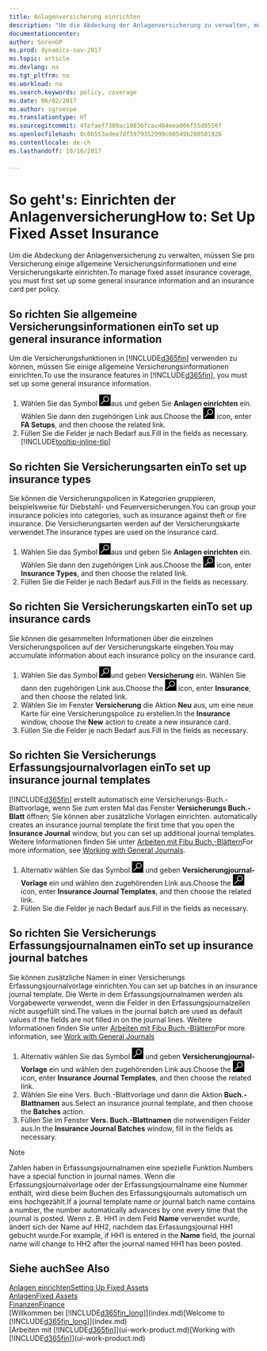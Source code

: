 ```yaml
---
title: Anlagenversicherung einrichten
description: "Um die Abdeckung der Anlagenversicherung zu verwalten, müssen Sie pro Versicherung einige allgemeine Versicherungsinformationen und eine Versicherungskarte einrichten."
documentationcenter: 
author: SorenGP
ms.prod: dynamics-nav-2017
ms.topic: article
ms.devlang: na
ms.tgt_pltfrm: na
ms.workload: na
ms.search.keywords: policy, coverage
ms.date: 06/02/2017
ms.author: sgroespe
ms.translationtype: HT
ms.sourcegitcommit: 4fefaef7380ac10836fcac404eea006f55d8556f
ms.openlocfilehash: 0c0b553adee7df5979352999c60549b280501926
ms.contentlocale: de-ch
ms.lasthandoff: 10/16/2017

---
```

# <a name="how-to-set-up-fixed-asset-insurance"></a><span data-ttu-id="71f6f-103">So geht's: Einrichten der Anlagenversicherung</span><span class="sxs-lookup"><span data-stu-id="71f6f-103">How to: Set Up Fixed Asset Insurance</span></span>
<span data-ttu-id="71f6f-104">Um die Abdeckung der Anlagenversicherung zu verwalten, müssen Sie pro Versicherung einige allgemeine Versicherungsinformationen und eine Versicherungskarte einrichten.</span><span class="sxs-lookup"><span data-stu-id="71f6f-104">To manage fixed asset insurance coverage, you must first set up some general insurance information and an insurance card per policy.</span></span>

## <a name="to-set-up-general-insurance-information"></a><span data-ttu-id="71f6f-105">So richten Sie allgemeine Versicherungsinformationen ein</span><span class="sxs-lookup"><span data-stu-id="71f6f-105">To set up general insurance information</span></span>
<span data-ttu-id="71f6f-106">Um die Versicherungsfunktionen in [!INCLUDE[d365fin](includes/d365fin_md.md)]  verwenden zu können, müssen Sie einige allgemeine Versicherungsinformationen einrichten.</span><span class="sxs-lookup"><span data-stu-id="71f6f-106">To use the insurance features in [!INCLUDE[d365fin](includes/d365fin_md.md)], you must set up some general insurance information.</span></span>  

1. <span data-ttu-id="71f6f-107">Wählen Sie das Symbol ![Nach Seite oder Bericht suchen ](media/ui-search/search_small.png "Nach Seite oder Bericht suchen")aus und geben Sie **Anlagen einrichten** ein. Wählen Sie dann den zugehörigen Link aus.</span><span class="sxs-lookup"><span data-stu-id="71f6f-107">Choose the ![Search for Page or Report](media/ui-search/search_small.png "Search for Page or Report icon") icon, enter **FA Setups**, and then choose the related link.</span></span>  
2. <span data-ttu-id="71f6f-108">Füllen Sie die Felder je nach Bedarf aus.</span><span class="sxs-lookup"><span data-stu-id="71f6f-108">Fill in the fields as necessary.</span></span> [!INCLUDE[tooltip-inline-tip](includes/tooltip-inline-tip_md.md)]  

## <a name="to-set-up-insurance-types"></a><span data-ttu-id="71f6f-109">So richten Sie Versicherungsarten ein</span><span class="sxs-lookup"><span data-stu-id="71f6f-109">To set up insurance types</span></span>
<span data-ttu-id="71f6f-110">Sie können die Versicherungspolicen in Kategorien gruppieren, beispielsweise für Diebstahl- und Feuerversicherungen.</span><span class="sxs-lookup"><span data-stu-id="71f6f-110">You can group your insurance policies into categories, such as insurance against theft or fire insurance.</span></span> <span data-ttu-id="71f6f-111">Die Versicherungsarten werden auf der Versicherungskarte verwendet.</span><span class="sxs-lookup"><span data-stu-id="71f6f-111">The insurance types are used on the insurance card.</span></span>

1. <span data-ttu-id="71f6f-112">Wählen Sie das Symbol ![Nach Seite oder Bericht suchen ](media/ui-search/search_small.png "Nach Seite oder Bericht suchen")aus und geben Sie **Anlagen einrichten** ein. Wählen Sie dann den zugehörigen Link aus.</span><span class="sxs-lookup"><span data-stu-id="71f6f-112">Choose the ![Search for Page or Report](media/ui-search/search_small.png "Search for Page or Report icon") icon, enter **Insurance Types**, and then choose the related link.</span></span>  
2. <span data-ttu-id="71f6f-113">Füllen Sie die Felder je nach Bedarf aus.</span><span class="sxs-lookup"><span data-stu-id="71f6f-113">Fill in the fields as necessary.</span></span>

## <a name="to-set-up-insurance-cards"></a><span data-ttu-id="71f6f-114">So richten Sie Versicherungskarten ein</span><span class="sxs-lookup"><span data-stu-id="71f6f-114">To set up insurance cards</span></span>
<span data-ttu-id="71f6f-115">Sie können die gesammelten Informationen über die einzelnen Versicherungspolicen auf der Versicherungskarte eingeben.</span><span class="sxs-lookup"><span data-stu-id="71f6f-115">You may accumulate information about each insurance policy on the insurance card.</span></span>  

1. <span data-ttu-id="71f6f-116">Wählen Sie das Symbol ![Nach Seite oder Bericht suchen](media/ui-search/search_small.png "Nach Seite oder Bericht suchen")und geben **Versicherung** ein. Wählen Sie dann den zugehörigen Link aus.</span><span class="sxs-lookup"><span data-stu-id="71f6f-116">Choose the ![Search for Page or Report](media/ui-search/search_small.png "Search for Page or Report icon") icon, enter **Insurance**, and then choose the related link.</span></span>  
2. <span data-ttu-id="71f6f-117">Wählen Sie im Fenster **Versicherung** die Aktion **Neu** aus, um eine neue Karte für eine Versicherungspolice zu erstellen.</span><span class="sxs-lookup"><span data-stu-id="71f6f-117">In the **Insurance** window, choose the **New** action to create a  new insurance card.</span></span>  
3. <span data-ttu-id="71f6f-118">Füllen Sie die Felder je nach Bedarf aus.</span><span class="sxs-lookup"><span data-stu-id="71f6f-118">Fill in the fields as necessary.</span></span>

## <a name="to-set-up-insurance-journal-templates"></a><span data-ttu-id="71f6f-119">So richten Sie Versicherungs Erfassungsjournalvorlagen ein</span><span class="sxs-lookup"><span data-stu-id="71f6f-119">To set up insurance journal templates</span></span>
[!INCLUDE[d365fin](includes/d365fin_md.md)]<span data-ttu-id="71f6f-120"> erstellt automatisch eine Versicherungs-Buch.-Blattvorlage, wenn Sie zum ersten Mal das Fenster **Versicherungs Buch.-Blatt** öffnen; Sie können aber zusätzliche Vorlagen einrichten.</span><span class="sxs-lookup"><span data-stu-id="71f6f-120"> automatically creates an insurance journal template the first time that you open the **Insurance Journal** window, but you can set up additional journal templates.</span></span> <span data-ttu-id="71f6f-121">Weitere Informationen finden Sie unter [Arbeiten mit Fibu Buch.-Blättern](ui-work-general-journals.md)</span><span class="sxs-lookup"><span data-stu-id="71f6f-121">For more information, see [Working with General Journals](ui-work-general-journals.md).</span></span>  

1. <span data-ttu-id="71f6f-122">Alternativ wählen Sie das Symbol ![Nach Seite oder Bericht suchen](media/ui-search/search_small.png "Nach Seite oder Bericht suchen") und geben **Versicherungjournal-Vorlage** ein und wählen den zugehörenden Link aus.</span><span class="sxs-lookup"><span data-stu-id="71f6f-122">Choose the ![Search for Page or Report](media/ui-search/search_small.png "Search for Page or Report icon") icon, enter **Insurance Journal Templates**, and then choose the related link.</span></span>  
2. <span data-ttu-id="71f6f-123">Füllen Sie die Felder je nach Bedarf aus.</span><span class="sxs-lookup"><span data-stu-id="71f6f-123">Fill in the fields as necessary.</span></span>

## <a name="to-set-up-insurance-journal-batches"></a><span data-ttu-id="71f6f-124">So richten Sie Versicherungs Erfassungsjournalnamen ein</span><span class="sxs-lookup"><span data-stu-id="71f6f-124">To set up insurance journal batches</span></span>
<span data-ttu-id="71f6f-125">Sie können zusätzliche Namen in einer Versicherungs Erfassungsjournalvorlage einrichten.</span><span class="sxs-lookup"><span data-stu-id="71f6f-125">You can set up batches in an insurance journal template.</span></span> <span data-ttu-id="71f6f-126">Die Werte in dem Erfassungsjournalnamen werden als Vorgabewerte verwendet, wenn die Felder in den Erfassungsjournalzeilen nicht ausgefüllt sind.</span><span class="sxs-lookup"><span data-stu-id="71f6f-126">The values in the journal batch are used as default values if the fields are not filled in on the journal lines.</span></span> <span data-ttu-id="71f6f-127">Weitere Informationen finden Sie unter [Arbeiten mit Fibu Buch.-Blättern](ui-work-general-journals.md)</span><span class="sxs-lookup"><span data-stu-id="71f6f-127">For more information, see [Work with General Journals](ui-work-general-journals.md)</span></span>  

1. <span data-ttu-id="71f6f-128">Alternativ wählen Sie das Symbol ![Nach Seite oder Bericht suchen](media/ui-search/search_small.png "Nach Seite oder Bericht suchen") und geben **Versicherungjournal-Vorlage** ein und wählen den zugehörenden Link aus.</span><span class="sxs-lookup"><span data-stu-id="71f6f-128">Choose the ![Search for Page or Report](media/ui-search/search_small.png "Search for Page or Report icon") icon, enter **Insurance Journal Templates**, and then choose the related link.</span></span>  
2. <span data-ttu-id="71f6f-129">Wählen Sie eine Vers. Buch.-Blattvorlage und dann die Aktion **Buch.-Blattnamen** aus.</span><span class="sxs-lookup"><span data-stu-id="71f6f-129">Select an insurance journal template, and then choose the **Batches** action.</span></span>
3. <span data-ttu-id="71f6f-130">Füllen Sie im Fenster **Vers. Buch.-Blattnamen** die notwendigen Felder aus.</span><span class="sxs-lookup"><span data-stu-id="71f6f-130">In the **Insurance Journal Batches** window, fill in the fields as necessary.</span></span>

> [!NOTE]  
>   <span data-ttu-id="71f6f-131">Zahlen haben in Erfassungsjournalnamen eine spezielle Funktion.</span><span class="sxs-lookup"><span data-stu-id="71f6f-131">Numbers have a special function in journal names.</span></span> <span data-ttu-id="71f6f-132">Wenn die Erfassungsjournalvorlage oder der Erfassungsjournalname eine Nummer enthält, wird diese beim Buchen des Erfassungsjournals automatisch um eins hochgezählt.</span><span class="sxs-lookup"><span data-stu-id="71f6f-132">If a journal template name or journal batch name contains a number, the number automatically advances by one every time that the journal is posted.</span></span> <span data-ttu-id="71f6f-133">Wenn z. B. HH1 in dem Feld **Name** verwendet wurde, ändert sich der Name auf HH2, nachdem das Erfassungsjournal HH1 gebucht wurde.</span><span class="sxs-lookup"><span data-stu-id="71f6f-133">For example, if HH1 is entered in the **Name** field, the journal name will change to HH2 after the journal named HH1 has been posted.</span></span>

## <a name="see-also"></a><span data-ttu-id="71f6f-134">Siehe auch</span><span class="sxs-lookup"><span data-stu-id="71f6f-134">See Also</span></span>
[<span data-ttu-id="71f6f-135">Anlagen einrichten</span><span class="sxs-lookup"><span data-stu-id="71f6f-135">Setting Up Fixed Assets</span></span>](fa-setup.md)  
[<span data-ttu-id="71f6f-136">Anlagen</span><span class="sxs-lookup"><span data-stu-id="71f6f-136">Fixed Assets</span></span>](fa-manage.md)  
[<span data-ttu-id="71f6f-137">Finanzen</span><span class="sxs-lookup"><span data-stu-id="71f6f-137">Finance</span></span>](finance.md)  
<span data-ttu-id="71f6f-138">[Willkommen bei [!INCLUDE[d365fin_long](includes/d365fin_long_md.md)]](index.md)</span><span class="sxs-lookup"><span data-stu-id="71f6f-138">[Welcome to [!INCLUDE[d365fin_long](includes/d365fin_long_md.md)]](index.md)</span></span>  
<span data-ttu-id="71f6f-139">[Arbeiten mit [!INCLUDE[d365fin](includes/d365fin_md.md)]](ui-work-product.md)</span><span class="sxs-lookup"><span data-stu-id="71f6f-139">[Working with [!INCLUDE[d365fin](includes/d365fin_md.md)]](ui-work-product.md)</span></span>

